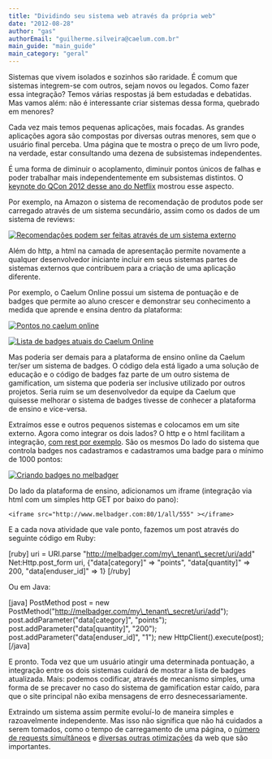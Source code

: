 ```yaml
---
title: "Dividindo seu sistema web através da própria web"
date: "2012-08-28"
author: "gas"
authorEmail: "guilherme.silveira@caelum.com.br"
main_guide: "main_guide"
main_category: "geral"
---
```


Sistemas que vivem isolados e sozinhos são raridade. É comum que sistemas integrem-se com outros, sejam novos ou legados. Como fazer essa integração? Temos várias respostas já bem estudadas e debatidas. Mas vamos além: não é interessante criar sistemas dessa forma, quebrado em menores?

Cada vez mais temos pequenas aplicações, mais focadas. As grandes aplicações agora são compostas por diversas outras menores, sem que o usuário final perceba. Uma página que te mostra o preço de um livro pode, na verdade, estar consultando uma dezena de subsistemas independentes.

É uma forma de diminuir o acoplamento, diminuir pontos únicos de falhas e poder trabalhar mais independentemente em subsistemas distintos. O [keynote do QCon 2012 desse ano do Netflix](https://speakerdeck.com/u/benjchristensen/p/performance-and-fault-tolerance-for-the-netflix-api-qcon-sao-paulo) mostrou esse aspecto.

Por exemplo, na Amazon o sistema de recomendação de produtos pode ser carregado através de um sistema secundário, assim como os dados de um sistema de reviews:

[![](https://blog.caelum.com.br/wp-content/uploads/2012/08/recomendacoes.png "Recomendações podem ser feitas através de um sistema externo")](https://blog.caelum.com.br/wp-content/uploads/2012/08/recomendacoes.png)

Além do http, a html na camada de apresentação permite novamente a qualquer desenvolvedor iniciante incluir em seus sistemas partes de sistemas externos que contribuem para a criação de uma aplicação diferente.

Por exemplo, o Caelum Online possui um sistema de pontuação e de badges que permite ao aluno crescer e demonstrar seu conhecimento a medida que aprende e ensina dentro da plataforma:

[![](https://blog.caelum.com.br/wp-content/uploads/2012/08/pontos.png "Pontos no caelum online")](https://blog.caelum.com.br/wp-content/uploads/2012/08/pontos.png)

[![](https://blog.caelum.com.br/wp-content/uploads/2012/08/badges2.png "Lista de badges atuais do Caelum Online")](https://blog.caelum.com.br/wp-content/uploads/2012/08/badges2.png)

Mas poderia ser demais para a plataforma de ensino online da Caelum ter/ser um sistema de badges. O código dela está ligado a uma solução de educação e o código de badges faz parte de um outro sistema de gamification, um sistema que poderia ser inclusive utilizado por outros projetos. Seria ruim se um desenvolvedor da equipe da Caelum que quisesse melhorar o sistema de badges tivesse de conhecer a plataforma de ensino e vice-versa.

Extraímos esse e outros pequenos sistemas e colocamos em um site externo. Agora como integrar os dois lados? O http e o html facilitam a integração, [com rest por exemplo](https://blog.caelum.com.br/diminuindo-acoplamento-de-sistemas-com-rest-e-video/). São os mesmos Do lado do sistema que controla badges nos cadastramos e cadastramos uma badge para o mínimo de 1000 pontos:

[![](https://blog.caelum.com.br/wp-content/uploads/2012/08/melbadger2.png "Criando badges no melbadger")](https://blog.caelum.com.br/wp-content/uploads/2012/08/melbadger2.png)

Do lado da plataforma de ensino, adicionamos um iframe (integração via html com um simples http GET por baixo do pano):

`<iframe src="http://www.melbadger.com:80/1/all/555" ></iframe>`

E a cada nova atividade que vale ponto, fazemos um post através do seguinte código em Ruby:

\[ruby\] uri = URI.parse "http://melbadger.com/my\_tenant\_secret/uri/add" Net:Http.post\_form uri, {"data\[category\]" => "points", "data\[quantity\]" => 200, "data\[enduser\_id\]" => 1} \[/ruby\]

Ou em Java:

\[java\] PostMethod post = new PostMethod("http://melbadger.com/my\_tenant\_secret/uri/add"); post.addParameter("data\[category\]", "points"); post.addParameter("data\[quantity\]", "200"); post.addParameter("data\[enduser\_id\]", "1"); new HttpClient().execute(post); \[/java\]

E pronto. Toda vez que um usuário atingir uma determinada pontuação, a integração entre os dois sistemas cuidará de mostrar a lista de badges atualizada. Mais: podemos codificar, através de mecanismo simples, uma forma de se precaver no caso do sistema de gamification estar caído, para que o site principal não exiba mensagens de erro desnecessariamente.

Extraindo um sistema assim permite evoluí-lo de maneira simples e razoavelmente independente. Mas isso não significa que não há cuidados a serem tomados, como o tempo de carregamento de uma página, o [número de requests simultâneos](https://blog.caelum.com.br/otimizacoes-na-web-e-o-carregamento-assincrono/) e [diversas outras otimizações](https://blog.caelum.com.br/por-uma-web-mais-rapida-26-tecnicas-de-otimizacao-de-sites/) da web que são importantes.
